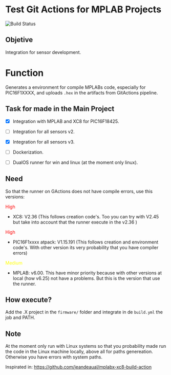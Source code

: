 # Test Git Actions for MPLAB Projects
![Build Status](https://github.com/Lucho-rar/test-mplab/actions/workflows/build.yml/badge.svg)

## Objetive
Integration for sensor development.

# Function 
Generates a environment for compile MPLABs code, especially for PIC16F1XXXX, and uploads `.hex` in the artifacts from GitActions pipeline.

## Task for made in the Main Project
- [x] Integration with MPLAB and XC8 for PIC16F18425.
- [ ] Integration for all sensors v2.
- [x] Integration for all sensors v3.
- [ ] Dockerization.
- [ ] DualOS runner for win and linux (at the moment only linux).


## Need
So that the runner on GActions does not have compile errors, use this versions:

<span style="color:red">High</span>
- XC8: V2.36 (This follows creation code's. Too you can try with V2.45 but take into account that the runner execute in the v2.36 )

<span style="color:red">High</span>
- PIC16F1xxxx atpack: V1.15.191 (This follows creation and environment code's. With other version its very probability that you have compiler errors)

<span style="color:yellow">Medium</span>
- MPLAB: v6.00. This have minor priority because with other versions at local (how v6.25) not have a problems. But this is the version that use the runner.

## How execute?
Add the .X project in the `firmware/` folder and integrate in de `build.yml` the job and PATH. 

## Note
At the moment only run with Linux systems so that you probability made run the code in the Linux machine locally, above all for paths genereation. Otherwise you have errors with system paths.






Inspirated in: https://github.com/jeandeaual/mplabx-xc8-build-action

